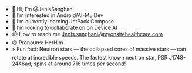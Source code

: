 - 👋 Hi, I’m @JenisSanghani
- 👀 I’m interested in Android/AI-ML Dev
- 🌱 I’m currently learning JetPack Compose
- 💞️ I’m looking to collaborate on on Device AI
- 📫 How to reach me Jenis.sanghani@myonsitehealthcare.com
- 😄 Pronouns: He/Him
- ⚡ Fun fact: Neutron stars — the collapsed cores of massive stars — can rotate at incredible speeds. The fastest known neutron star, PSR J1748-2446ad, spins at around 716 times per second!

<!---
PEW-PEW-PEW/PEW-PEW-PEW is a ✨ special ✨ repository because its `README.md` (this file) appears on your GitHub profile.
You can click the Preview link to take a look at your changes.
--->
